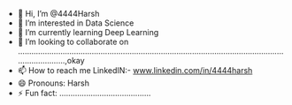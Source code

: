 - 👋 Hi, I’m @4444Harsh
- 👀 I’m interested in Data Science
- 🌱 I’m currently learning Deep Learning
- 💞️ I’m looking to collaborate on ............................................................................................................................................,okay
- 📫 How to reach me LinkedIN:- www.linkedin.com/in/4444harsh
- 😄 Pronouns: Harsh
- ⚡ Fun fact: .........................................

<!---
4444Harsh/4444Harsh is a ✨ special ✨ repository because its `README.md` (this file) appears on your GitHub profile.
You can click the Preview link to take a look at your changes.
--->
